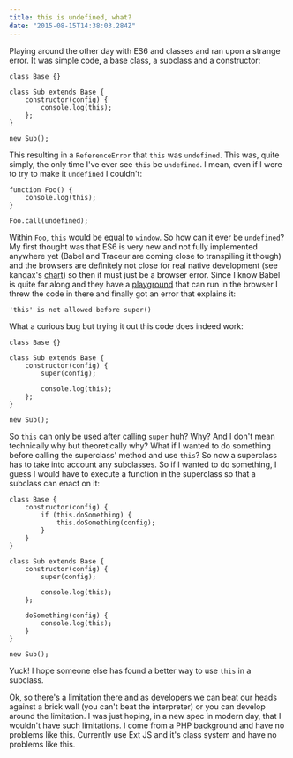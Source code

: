 ```yaml
---
title: this is undefined, what?
date: "2015-08-15T14:38:03.284Z"
---
```


Playing around the other day with ES6 and classes and ran upon a strange error. It was simple code, a base class, a subclass and a constructor:

    class Base {}

    class Sub extends Base {
        constructor(config) {
            console.log(this);
        };
    }

    new Sub();

This resulting in a `ReferenceError` that `this` was `undefined`. This was, quite simply, the only time I've ever see `this` be `undefined`. I mean, even if I were to try to make it `undefined` I couldn't:

    function Foo() {
        console.log(this);
    }

    Foo.call(undefined);

Within `Foo`, `this` would be equal to `window`. So how can it ever be `undefined`? My first thought was that ES6 is very new and not fully implemented anywhere yet (Babel and Traceur are coming close to transpiling it though) and the browsers are definitely not close for real native development (see kangax's [chart](https://kangax.github.io/compat-table/es6/)) so then it must just be a browser error. Since I know Babel is quite far along and they have a [playground](https://babeljs.io/repl/) that can run in the browser I threw the code in there and finally got an error that explains it:

    'this' is not allowed before super()

What a curious bug but trying it out this code does indeed work:

    class Base {}

    class Sub extends Base {
        constructor(config) {
            super(config);

            console.log(this);
        };
    }

    new Sub();

So `this` can only be used after calling `super` huh? Why? And I don't mean technically why but theoretically why? What if I wanted to do something before calling the superclass' method and use `this`? So now a superclass has to take into account any subclasses. So if I wanted to do something, I guess I would have to execute a function in the superclass so that a subclass can enact on it:

    class Base {
        constructor(config) {
            if (this.doSomething) {
                this.doSomething(config);
            }
        }
    }

    class Sub extends Base {
        constructor(config) {
            super(config);

            console.log(this);
        };

        doSomething(config) {
            console.log(this);
        }
    }

    new Sub();

Yuck! I hope someone else has found a better way to use `this` in a subclass.

Ok, so there's a limitation there and as developers we can beat our heads against a brick wall (you can't beat the interpreter) or you can develop around the limitation. I was just hoping, in a new spec in modern day, that I wouldn't have such limitations. I come from a PHP background and have no problems like this. Currently use Ext JS and it's class system and have no problems like this.
